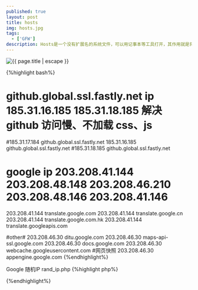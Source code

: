 ```yaml
---
published: true
layout: post
title: hosts
img: hosts.jpg
tags: 
  - ['GFW']
description: Hosts是一个没有扩展名的系统文件，可以用记事本等工具打开，其作用就是将一些常用的网址域名与其对应的IP地址建立一个关联“数据库”，当用户在浏览器中输入一个需要登录的网址时，系统会首先自动从Hosts文件中寻找对应的IP地址，一旦找到，系统会立即打开对应网页，如果没有找到，则系统再会将网址提交DNS域名解析服务器进行IP地址的解析。Windows NT/2000/XP/Vista/7/8（即微软NT系列操作系统）：默认位置为%SystemRoot%\system32\drivers\etc\，但也可以改变。动态目录由注册表键\HKEY_LOCAL_MACHINE\SYSTEM\CurrentControlSet\Services\Tcpip\Parameters\DataBasePath决定。其中，%Systemroot%指系统安装路径。例如，Windows XP/Windows 7/Windows 8 安装在C:\WINDOWS,那么Hosts文件就在C:\WINDOWS\system32\drivers\etc中。
---
```

<img src="{{ site.file_url }}hosts.jpg" alt="{{ page.title | escape }}" />

{%highlight bash%}
# github.global.ssl.fastly.net ip 185.31.16.185 185.31.18.185 解决 github 访问慢、不加载 css、js

#185.31.17.184 github.global.ssl.fastly.net
185.31.16.185 github.global.ssl.fastly.net
#185.31.18.185 github.global.ssl.fastly.net

# google ip 203.208.41.144 203.208.48.148 203.208.46.210 203.208.48.146 203.208.41.146

203.208.41.144 translate.google.com
203.208.41.144 translate.google.cn
203.208.41.144 translate.google.com.hk
203.208.41.144 translate.googleapis.com

#other#
203.208.46.30 ditu.google.com
203.208.46.30 maps-api-ssl.google.com
203.208.46.30 docs.google.com
203.208.46.30 webcache.googleusercontent.com #网页快照
203.208.46.30 appengine.google.com
{%endhighlight%}

Google 随机IP rand_ip.php
{%highlight php%}
<?php header('Content-Type: text/html; charset=utf-8');error_reporting(0);
$google_ip_array=array('203.208.46.131','203.208.46.132','203.208.46.133','203.208.46.134','203.208.46.135','203.208.46.136','203.208.46.137','203.208.46.138');
$rand_ip=($google_ip_array[rand(0,7)]);
header("Location: http://$rand_ip");
exit;
?>
{%endhighlight%}